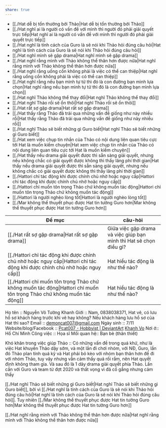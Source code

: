 ```yaml
---
share: true
---
```

- [[./Hat dễ bị tổn thưởng bởi Thảo|Hat dễ bị tổn thưởng bởi Thảo]]
- [[./Hat nghĩ ai là người có vấn đề với mình thì người đó phải giải quyết trực tiếp|Hat nghĩ ai là người có vấn đề với mình thì người đó phải giải quyết trực tiếp]]
- [[./Hat nghĩ là tính cách của Guro là sẽ nói khi Thảo hỏi đúng câu hỏi|Hat nghĩ là tính cách của Guro là sẽ nói khi Thảo hỏi đúng câu hỏi]]
- [[./Hat nghĩ mình sẽ gặp drama|Hat nghĩ mình sẽ gặp drama]]
- [[./Hat nghĩ rằng mình với Thảo không thể thân hơn được nữa|Hat nghĩ rằng mình với Thảo không thể thân hơn được nữa]]
- [[./Hat nghĩ rằng uống cồn không phải là việc có thể can thiệp|Hat nghĩ rằng uống cồn không phải là việc có thể can thiệp]]
- [[./Hat nghĩ rằng nếu bạn mình tự tử thì đó là con đường bạn mình lựa chọn|Hat nghĩ rằng nếu bạn mình tự tử thì đó là con đường bạn mình lựa chọn]]
- [[./Hat nghĩ Thảo không thể thay đổi|Hat nghĩ Thảo không thể thay đổi]]
- [[./Hat nghĩ Thảo rồi sẽ ổn thôi|Hat nghĩ Thảo rồi sẽ ổn thôi]]
- [[./Hat rất sợ gặp drama|Hat rất sợ gặp drama]]
- [[./Hat thấy rằng Thảo đã trải qua những vấn đề giống như này nhiều rồi|Hat thấy rằng Thảo đã trải qua những vấn đề giống như này nhiều rồi]]
- [[./Hat nghĩ Thảo sẽ biết những gì Guro biết|Hat nghĩ Thảo sẽ biết những gì Guro biết]]
- [[./Hat xem việc chụp tin nhắn của Thảo có nội dung liên quan tiêu cực tới Hat là muốn kiếm chuyện|Hat xem việc chụp tin nhắn của Thảo có nội dung liên quan tiêu cực tới Hat là muốn kiếm chuyện]]
- [[./Hat thấy nếu drama giải quyết được thì sẵn sàng giải quyết, nhưng nếu không chắc có giải quyết được không thì thấy lãng phí thời gian|Hat thấy nếu drama giải quyết được thì sẵn sàng giải quyết, nhưng nếu không chắc có giải quyết được không thì thấy lãng phí thời gian]]
- [[./Hattori chỉ tác động khi được chính chủ nhờ hoặc nguy cấp|Hattori chỉ tác động khi được chính chủ nhờ hoặc nguy cấp]]
- [[./Hattori chỉ muốn tôn trọng Thảo chứ không muốn tác động|Hattori chỉ muốn tôn trọng Thảo chứ không muốn tác động]]
- [[./Hattori là người nghèo lòng tốt|Hattori là người nghèo lòng tốt]]
- [[./Mar không thể thuyết phục được Hat tin tưởng Guro hơn|Mar không thể thuyết phục được Hat tin tưởng Guro hơn]]


| Đề mục                                                                                                                                                   | câu-hỏi                                                            |
| -------------------------------------------------------------------------------------------------------------------------------------------------------- | ------------------------------------------------------------------ |
| [[./Hat rất sợ gặp drama\|Hat rất sợ gặp drama]]                                                                           | Giữa việc gặp drama và việc giúp bạn mình thì Hat sẽ chọn điều gì? |
| [[./Hattori chỉ tác động khi được chính chủ nhờ hoặc nguy cấp\|Hattori chỉ tác động khi được chính chủ nhờ hoặc nguy cấp]] | Hat hiểu tác động là như thế nào?                                  |
| [[./Hattori chỉ muốn tôn trọng Thảo chứ không muốn tác động\|Hattori chỉ muốn tôn trọng Thảo chứ không muốn tác động]]     | Hat hiểu tác động là như thế nào?                                  |


Họ tên :: Nguyễn Võ Tường Khanh
Giới :: Nam, 0838038371, Hat vẽ, có lưu hồ sơ khách hàng trước khi vẽ hay không? Nếu khách hàng lưu hồ sơ của Hat thì sao?
Email :: demoncat007@gmail.com
Ngày sinh :: 7/11
Website/blog/Facebook :: [Pcat007 - Hobbyist | DeviantArt](https://www.deviantart.com/pcat007)
[Khanh Vo](https://www.facebook.com/meo.rua.9)
Nơi ở:: Hồ Chí Minh
Công việc :: Họa sĩ
Mối quan hệ:: Bạn bè (thân thiết)

Khó khăn trong việc giúp Thảo :: 
Có những vấn đề trong quá khứ, như là việc Hat khuyên Thảo dậy sớm, và một lần đi chơi nhóm, với NĐ, Guro, lần đó Thảo plan tính quá kỹ và Hat phải bỏ kèo với nhóm bạn thân hơn để đi với nhóm Thảo, tuy vậy nhưng vẫn cảm thấy quá rối rắm, nên Hat quyết định không tham gia. Và sau đó là 1 dãy drama giải quyết phía Thảo.
Lấn cấn với Guro và team từ đợt 2020 và thất vọng vì đã cố gắng nhưng cảm thấy  


[[./Hat nghĩ Thảo sẽ biết những gì Guro biết|Hat nghĩ Thảo sẽ biết những gì Guro biết]], bởi vì [[./Hat nghĩ là tính cách của Guro là sẽ nói khi Thảo hỏi đúng câu hỏi|Hat nghĩ là tính cách của Guro là sẽ nói khi Thảo hỏi đúng câu hỏi]]. Tuy nhiên [[./Mar không thể thuyết phục được Hat tin tưởng Guro hơn|Mar không thể thuyết phục được Hat tin tưởng Guro hơn]]

[[./Hat nghĩ rằng mình với Thảo không thể thân hơn được nữa|Hat nghĩ rằng mình với Thảo không thể thân hơn được nữa]]